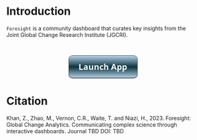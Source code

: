 <!-- badges: start -->
<!-- badges: end -->


<!-- ------------------------>
<!-- ------------------------>
# <a name="Introduction"></a>Introduction
<!-- ------------------------>
<!-- ------------------------>

`Foresight` is a community dashboard that curates key insights from the Joint Global Change Research Institute (JGCRI). 

<br>

<p align="center">
<a href="https://foresight.pnnl.gov" target="_blank"><img src="https://github.com/JGCRI/jgcricolors/blob/main/vignettes/button_launch_app.PNG?raw=true" alt="https://foresight.pnnl.gov" height="60"/></a>
</p>


<!-- ------------------------>
<!-- ------------------------>
# <a name="Citation"></a>Citation
<!-- ------------------------>
<!-- ------------------------>

Khan, Z., Zhao, M., Vernon, C.R., Waite, T. and Niazi, H., 2023. Foresight: Global Change Analytics. Communicating complex science through interactive dashboards. Journal TBD DOI: TBD